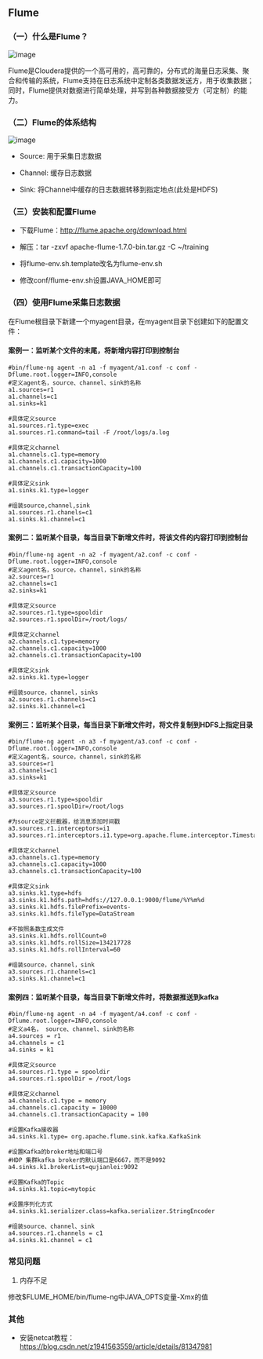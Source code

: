 ## Flume

### （一）什么是Flume？

![image](https://github.com/MrQuJL/hadoop-guide/blob/master/16-Flume/imgs/flume-logo.png)

Flume是Cloudera提供的一个高可用的，高可靠的，分布式的海量日志采集、聚合和传输的系统，Flume支持在日志系统中定制各类数据发送方，用于收集数据；同时，Flume提供对数据进行简单处理，并写到各种数据接受方（可定制）的能力。


### （二）Flume的体系结构

![image](https://github.com/MrQuJL/hadoop-guide/blob/master/16-Flume/imgs/flume-arc.png)

* Source: 用于采集日志数据

* Channel: 缓存日志数据

* Sink: 将Channel中缓存的日志数据转移到指定地点(此处是HDFS)

### （三）安装和配置Flume

* 下载Flume：http://flume.apache.org/download.html

* 解压：tar -zxvf apache-flume-1.7.0-bin.tar.gz -C ~/training

* 将flume-env.sh.template改名为flume-env.sh

* 修改conf/flume-env.sh设置JAVA_HOME即可

### （四）使用Flume采集日志数据

在Flume根目录下新建一个myagent目录，在myagent目录下创建如下的配置文件：

#### 案例一：监听某个文件的末尾，将新增内容打印到控制台

```shell
#bin/flume-ng agent -n a1 -f myagent/a1.conf -c conf -Dflume.root.logger=INFO,console
#定义agent名，source、channel、sink的名称
a1.sources=r1
a1.channels=c1
a1.sinks=k1

#具体定义source
a1.sources.r1.type=exec
a1.sources.r1.command=tail -F /root/logs/a.log

#具体定义channel
a1.channels.c1.type=memory
a1.channels.c1.capacity=1000
a1.channels.c1.transactionCapacity=100

#具体定义sink
a1.sinks.k1.type=logger

#组装source,channel,sink
a1.sources.r1.chanels=c1
a1.sinks.k1.channel=c1
```

#### 案例二：监听某个目录，每当目录下新增文件时，将该文件的内容打印到控制台

```shell
#bin/flume-ng agent -n a2 -f myagent/a2.conf -c conf -Dflume.root.logger=INFO,console
#定义agent名，source，channel，sink的名称
a2.sources=r1
a2.channels=c1
a2.sinks=k1

#具体定义source
a2.sources.r1.type=spooldir
a2.sources.r1.spoolDir=/root/logs/

#具体定义channel
a2.channels.c1.type=memory
a2.channels.c1.capacity=1000
a2.channels.c1.transactionCapacity=100

#具体定义sink
a2.sinks.k1.type=logger

#组装source，channel，sinks
a2.sources.r1.channels=c1
a2.sinks.k1.channel=c1
```

#### 案例三：监听某个目录，每当目录下新增文件时，将文件复制到HDFS上指定目录

```shell
#bin/flume-ng agent -n a3 -f myagent/a3.conf -c conf -Dflume.root.logger=INFO,console
#定义agent名，source，channel，sink的名称
a3.sources=r1
a3.channels=c1
a3.sinks=k1

#具体定义source
a3.sources.r1.type=spooldir
a3.sources.r1.spoolDir=/root/logs

#为source定义拦截器，给消息添加时间戳
a3.sources.r1.interceptors=i1
a3.sources.r1.interceptors.i1.type=org.apache.flume.interceptor.TimestampInterceptor$Builder

#具体定义channel
a3.channels.c1.type=memory
a3.channels.c1.capacity=1000
a3.channels.c1.transactionCapacity=100

#具体定义sink
a3.sinks.k1.type=hdfs
a3.sinks.k1.hdfs.path=hdfs://127.0.0.1:9000/flume/%Y%m%d
a3.sinks.k1.hdfs.filePrefix=events-
a3.sinks.k1.hdfs.fileType=DataStream

#不按照条数生成文件
a3.sinks.k1.hdfs.rollCount=0
a3.sinks.k1.hdfs.rollSize=134217728
a3.sinks.k1.hdfs.rollInterval=60

#组装source，channel，sink
a3.sources.r1.channels=c1
a3.sinks.k1.channel=c1
```

#### 案例四：监听某个目录，每当目录下新增文件时，将数据推送到kafka

```shell
#bin/flume-ng agent -n a4 -f myagent/a4.conf -c conf -Dflume.root.logger=INFO,console
#定义a4名， source、channel、sink的名称
a4.sources = r1
a4.channels = c1
a4.sinks = k1

#具体定义source
a4.sources.r1.type = spooldir
a4.sources.r1.spoolDir = /root/logs

#具体定义channel
a4.channels.c1.type = memory
a4.channels.c1.capacity = 10000
a4.channels.c1.transactionCapacity = 100

#设置Kafka接收器
a4.sinks.k1.type= org.apache.flume.sink.kafka.KafkaSink

#设置Kafka的broker地址和端口号
#HDP 集群kafka broker的默认端口是6667，而不是9092
a4.sinks.k1.brokerList=qujianlei:9092

#设置Kafka的Topic
a4.sinks.k1.topic=mytopic

#设置序列化方式
a4.sinks.k1.serializer.class=kafka.serializer.StringEncoder

#组装source、channel、sink
a4.sources.r1.channels = c1
a4.sinks.k1.channel = c1
```

### 常见问题

1. 内存不足

修改$FLUME_HOME/bin/flume-ng中JAVA_OPTS变量-Xmx的值



### 其他

* 安装netcat教程：https://blog.csdn.net/z1941563559/article/details/81347981



